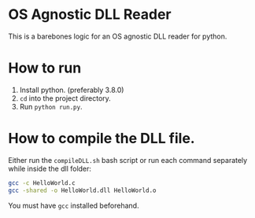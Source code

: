 # OS Agnostic DLL Reader

This is a barebones logic for an OS agnostic DLL reader for python.

# How to run

1. Install python. (preferably 3.8.0)
2. `cd` into the project directory.
3. Run `python run.py`.

# How to compile the DLL file.

Either run the `compileDLL.sh` bash script or run each command separately while inside the dll folder:

```bash
gcc -c HelloWorld.c
gcc -shared -o HelloWorld.dll HelloWorld.o
```

You must have `gcc` installed beforehand.

